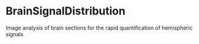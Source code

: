 # BrainSignalDistribution
Image analysis of brain sections for the rapid quantification of hemispheric signals
